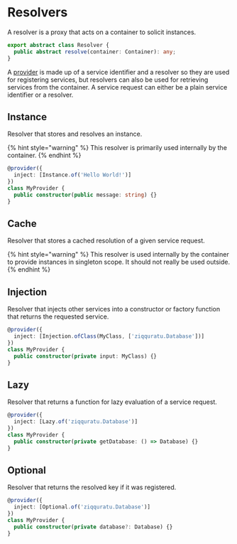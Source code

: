 # Resolvers

A resolver is a proxy that acts on a container to solicit instances.

```typescript
export abstract class Resolver {
  public abstract resolve(container: Container): any;
}
```

A [provider](providers.md) is made up of a service identifier and a resolver so they are used for registering services, but resolvers can also be used for retrieving services from the container. A service request can either be a plain service identifier or a resolver.

## Instance

Resolver that stores and resolves an instance.

{% hint style="warning" %}
This resolver is primarily used internally by the container.
{% endhint %}

```typescript
@provider({
  inject: [Instance.of('Hello World!')]
})
class MyProvider {
  public constructor(public message: string) {}
}
```

## Cache

Resolver that stores a cached resolution of a given service request.

{% hint style="warning" %}
This resolver is used internally by the container to provide instances in singleton scope. It should not really be used outside.
{% endhint %}

## Injection

Resolver that injects other services into a constructor or factory function that returns the requested service.

```typescript
@provider({
  inject: [Injection.ofClass(MyClass, ['ziqquratu.Database'])]
})
class MyProvider {
  public constructor(private input: MyClass) {}
}
```

## Lazy

Resolver that returns a function for lazy evaluation of a service request.

```typescript
@provider({
  inject: [Lazy.of('ziqquratu.Database')]
})
class MyProvider {
  public constructor(private getDatabase: () => Database) {}
}
```

## Optional

Resolver that returns the resolved key if it was registered.

```typescript
@provider({
  inject: [Optional.of('ziqquratu.Database')]
})
class MyProvider {
  public constructor(private database?: Database) {}
}
```

